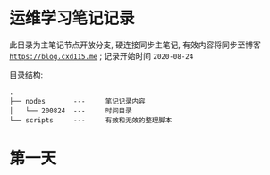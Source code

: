 # 运维学习笔记记录 

此目录为主笔记节点开放分支, 硬连接同步主笔记, 有效内容将同步至博客 [`https://blog.cxd115.me`](https://blog.cxd115.me) ; 记录开始时间 `2020-08-24`  


目录结构:  
```
.
├── nodes       ---     笔记记录内容    
│   └── 200824  ---     时间目录
└── scripts     ---     有效和无效的整理脚本
```

# 第一天

